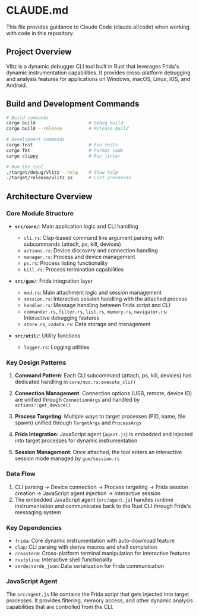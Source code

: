 # CLAUDE.md

This file provides guidance to Claude Code (claude.ai/code) when working with code in this repository.

## Project Overview

Vlitz is a dynamic debugger CLI tool built in Rust that leverages Frida's dynamic instrumentation capabilities. It provides cross-platform debugging and analysis features for applications on Windows, macOS, Linux, iOS, and Android.

## Build and Development Commands

```bash
# Build commands
cargo build                    # Debug build
cargo build --release          # Release build

# Development commands
cargo test                     # Run tests
cargo fmt                      # Format code
cargo clippy                   # Run linter

# Run the tool
./target/debug/vlitz --help    # Show help
./target/release/vlitz ps      # List processes
```

## Architecture Overview

### Core Module Structure

- **`src/core/`**: Main application logic and CLI handling
  - `cli.rs`: Clap-based command line argument parsing with subcommands (attach, ps, kill, devices)
  - `actions.rs`: Device discovery and connection handling
  - `manager.rs`: Process and device management
  - `ps.rs`: Process listing functionality
  - `kill.rs`: Process termination capabilities

- **`src/gum/`**: Frida integration layer
  - `mod.rs`: Main attachment logic and session management
  - `session.rs`: Interactive session handling with the attached process
  - `handler.rs`: Message handling between Frida script and CLI
  - `commander.rs`, `filter.rs`, `list.rs`, `memory.rs`, `navigator.rs`: Interactive debugging features
  - `store.rs`, `vzdata.rs`: Data storage and management

- **`src/util/`**: Utility functions
  - `logger.rs`: Logging utilities

### Key Design Patterns

1. **Command Pattern**: Each CLI subcommand (attach, ps, kill, devices) has dedicated handling in `core/mod.rs:execute_cli()`

2. **Connection Management**: Connection options (USB, remote, device ID) are unified through `ConnectionArgs` and handled by `actions::get_device()`

3. **Process Targeting**: Multiple ways to target processes (PID, name, file spawn) unified through `TargetArgs` and `ProcessArgs`

4. **Frida Integration**: JavaScript agent (`agent.js`) is embedded and injected into target processes for dynamic instrumentation

5. **Session Management**: Once attached, the tool enters an interactive session mode managed by `gum/session.rs`

### Data Flow

1. CLI parsing → Device connection → Process targeting → Frida session creation → JavaScript agent injection → Interactive session
2. The embedded JavaScript agent (`src/agent.js`) handles runtime instrumentation and communicates back to the Rust CLI through Frida's messaging system

### Key Dependencies

- `frida`: Core dynamic instrumentation with auto-download feature
- `clap`: CLI parsing with derive macros and shell completion
- `crossterm`: Cross-platform terminal manipulation for interactive features
- `rustyline`: Interactive shell functionality
- `serde/serde_json`: Data serialization for Frida communication

### JavaScript Agent

The `src/agent.js` file contains the Frida script that gets injected into target processes. It provides filtering, memory access, and other dynamic analysis capabilities that are controlled from the CLI.